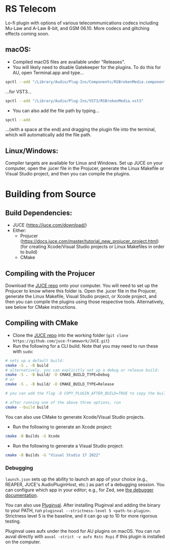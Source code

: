 # RS Telecom

Lo-fi plugin with options of various telecommunications codecs including Mu-Law and A-Law 8-bit, and GSM 06.10. More codecs and glitching effects coming soon.

<!--## Windows:
- Compiled Windows files are available under "Releases". Unzip the files and place them in 
	- C:\Program Files\Common Files\VST3 (VST3)
	- C:\Program Files\Common Files\Avid\Audio\Plug-Ins (AAX) 
-->

## macOS:
- Compiled macOS files are available under "Releases".
- You will likely need to disable Gatekeeper for the plugins. To do this for AU, open Terminal.app and type...
```sh
spctl --add "/Library/Audio/Plug-Ins/Components/RSBrokenMedia.component"
```

...for VST3...
```sh
spctl --add "/Library/Audio/Plug-Ins/VST3/RSBrokenMedia.vst3"
```

<!--...or for AAX...
```sh
spctl --add "/Library/Application Support/Avid/Audio/Plug-Ins/RSBrokenMedia.aaxplugin"
```
-->
- You can also add the file path by typing...
```sh
spctl --add 
```

...(with a space at the end) and dragging the plugin file into the terminal, which will automatically add the file path.

## Linux/Windows:
Compiler targets are available for Linux and Windows. Set up JUCE on your computer, open the .jucer file in the Projucer, generate the Linux Makefile or Visual Studio project, and then you can compile the plugins.

# Building from Source

## Build Dependencies:
- JUCE (https://juce.com/download/)
- Either:
  - Projucer (https://docs.juce.com/master/tutorial_new_projucer_project.html) (for creating Xcode/Visual Studio projects or Linux Makefiles in order to build)
  - CMake

## Compiling with the Projucer
Download the [JUCE repo](https://github.com/juce-framework/JUCE) onto your computer. You will need to set up the Projucer to know where this folder is. Open the .jucer file in the Projucer, generate the Linux Makefile, Visual Studio project, or Xcode project, and then you can compile the plugins using those respective tools. Alternatively, see below for CMake instructions.

## Compiling with CMake
- Clone the [JUCE repo](https://github.com/juce-framework/JUCE) into the working folder (`git clone https://github.com/juce-framework/JUCE.git`)
- Run the following for a CLI build. Note that you may need to run these with `sudo`:
```sh
# sets up a default build:
cmake -S . -B build
# alternatively, you can explicitly set up a debug or release build:
cmake -S . -B build/ -D CMAKE_BUILD_TYPE=Debug
# or
cmake -S . -B build/ -D CMAKE_BUILD_TYPE=Release

# you can add the flag -D COPY_PLUGIN_AFTER_BUILD=TRUE to copy the built files to the default location on macOS

# after running one of the above three options, run
cmake --build build
```

You can also use CMake to generate Xcode/Visual Studio projects.
- Run the following to generate an Xcode project:
```sh
cmake -B Builds -G Xcode
```
- Run the following to generate a Visual Studio project:
```sh
cmake -B Builds -G "Visual Studio 17 2022"
```

### Debugging
`launch.json` sets up the ability to launch an app of your choice (e.g., REAPER, JUCE's AudioPluginHost, etc.) as part of a debugging session. You can configure which app in your editor; e.g., for Zed, see [the debugger documentation](https://zed.dev/docs/debugger#configuration).

You can also use [Pluginval](https://github.com/Tracktion/pluginval). After installing Pluginval and adding the binary to your PATH, run `pluginval --strictness-level 5 <path-to-plugin>`. Strictness level 5 is the baseline, and it can go up to 10 for more rigorous testing.

Pluginval uses aufx under the hood for AU plugins on macOS. You can run auval directly with `auval -strict -v aufx Rstc Rspi` if this plugin is installed on the computer.
